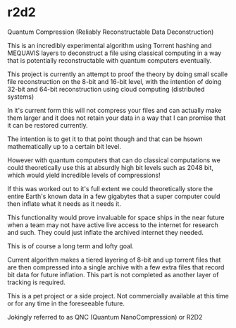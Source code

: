 # r2d2
Quantum Compression (Reliably Reconstructable Data Deconstruction)

This is an incredibly experimental algorithm using Torrent hashing and MEQUAVIS layers to deconstruct a file using classical computing in a way that is potentially reconstructable with quantum computers eventually. 

This project is currently an attempt to proof the theory by doing small scalle file reconstruction on the 8-bit and 16-bit level, with the intention of doing 32-bit and 64-bit reconstruction using cloud computing (distributed systems)

In it's current form this will not compress your files and can actually make them larger and it does not retain your data in a way that I can promise that it can be restored currently.

The intention is to get it to that point though and that can be hsown mathematically up to a certain bit level.

However with quantum computers that can do classical computations we could theoretically use this at absurdly high bit levels such as 2048 bit, which would yield incredible levels of compressions!

If this was worked out to it's full extent we could theoretically store the entire Earth's known data in a few gigabytes that a super computer could then inflate what it needs as it needs it.

This functionality would prove invaluable for space ships in the near future when a team may not have active live access to the internet for research and such. They could just inflate the archived internet they needed.

This is of course a long term and lofty goal.

Current algorithm makes a tiered layering of 8-bit and up torrent files that are then compressed into a single archive with a few extra files that record bit data for future inflation. This part is not completed as another layer of tracking is required.

This is a pet project or a side project. Not commercially available at this time or for any time in the foreseeable future.

Jokingly referred to as QNC (Quantum NanoCompression) or R2D2
